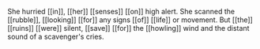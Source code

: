 She hurried [[in]], [[her]] [[senses]] [[on]] high alert. She scanned the [[rubble]], [[looking]] [[for]] any signs [[of]] [[life]] or movement. But [[the]] [[ruins]] [[were]] silent, [[save]] [[for]] the [[howling]] wind and the distant sound of a scavenger's cries.